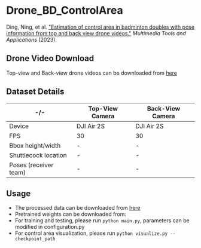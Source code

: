 # Drone_BD_ControlArea

Ding, Ning, et al. ["Estimation of control area in badminton doubles with pose information from top and back view drone videos."](https://doi.org/10.1007/s11042-023-16362-1) *Multimedia Tools and Applications* (2023). 
## Drone Video Download
Top-view and Back-view drone videos can be downloaded from [here](https://drive.google.com/drive/folders/1sIKIDLjyhccO_y6gXeaIkr_1gu1o0vYw?usp=drive_link)

## Dataset Details

| -/-       | Top-View Camera | Back-View Camera |
| --------- | -------- | -------- | 
| Device    | DJI Air 2S   | DJI Air 2S   |
| FPS       | 30           |    30        | 
| Bbox height/width     |  - |  -  |
| Shuttlecock location    |  -  |  -  |
| Poses (receiver team)    |  -  |  -  |





## Usage
- The processed data can be downloaded from [here](https://drive.google.com/file/d/1DcaLrBW0IGFKLnvDKuqXlVz0PWTNU6Pz/view?usp=drive_link)
- Pretrained weights can be downloaded from: 
- For training and testing, please run `python main.py`, parameters can be modified in configuration.py
- For control area visualization, please run `python visualize.py --checkpoint_path`
